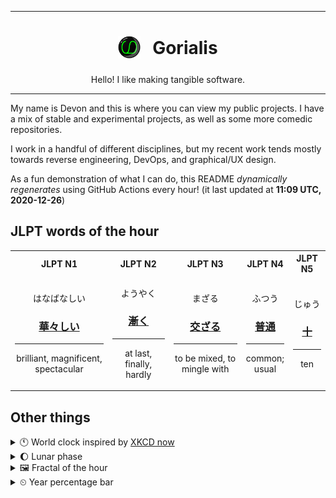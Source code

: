 ***

<h1 align="center">
<sub>
    <img src="readme/resources/avatar.png" height="36">
</sub>
&nbsp;
Gorialis
</h1>
<p align="center">
Hello! I like making tangible software.
</p>

***

My name is Devon and this is where you can view my public projects. I have a mix of stable and experimental projects, as well as some more comedic repositories.

I work in a handful of different disciplines, but my recent work tends mostly towards reverse engineering, DevOps, and graphical/UX design.

As a fun demonstration of what I can do, this README *dynamically regenerates* using GitHub Actions every hour! (it last updated at **11:09 UTC, 2020-12-26**)

<h2>JLPT words of the hour</h2>
<table>
    <tr>
        <th>JLPT N1</th>
        <th>JLPT N2</th>
        <th>JLPT N3</th>
        <th>JLPT N4</th>
        <th>JLPT N5</th>
    </tr>
    <tr>
        <td>
            <p align="center">はなばなしい</p>
            <h3 align="center"><b><a href="https://jisho.org/search/%E8%8F%AF%E3%80%85%E3%81%97%E3%81%84">華々しい</a></b></h3>
            <hr>
            <p align="center">brilliant,<wbr> magnificent,<wbr> spectacular</p>
        </td>
        <td>
            <p align="center">ようやく</p>
            <h3 align="center"><b><a href="https://jisho.org/search/%E6%BC%B8%E3%81%8F">漸く</a></b></h3>
            <hr>
            <p align="center">at last,<wbr> finally,<wbr> hardly</p>
        </td>
        <td>
            <p align="center">まざる</p>
            <h3 align="center"><b><a href="https://jisho.org/search/%E4%BA%A4%E3%81%96%E3%82%8B">交ざる</a></b></h3>
            <hr>
            <p align="center">to be mixed,<wbr> to mingle with</p>
        </td>
        <td>
            <p align="center">ふつう</p>
            <h3 align="center"><b><a href="https://jisho.org/search/%E6%99%AE%E9%80%9A">普通</a></b></h3>
            <hr>
            <p align="center">common;<br> usual</p>
        </td>
        <td>
            <p align="center">じゅう</p>
            <h3 align="center"><b><a href="https://jisho.org/search/%E5%8D%81">十</a></b></h3>
            <hr>
            <p align="center">ten</p>
        </td>
    </tr>
</table>

<h2>Other things</h2>
<details>
<summary>🕚  World clock inspired by <a href="https://xkcd.com/now">XKCD now</a></summary>

> <img src="generated/now.png" width="512">

</details>
<details>
<summary>🌔 Lunar phase</summary>

The moon is approximately 41.96% through its phase (Waxing Gibbous).

</details>
<details>
<summary>&#x1f5bc; Fractal of the hour</summary>

> <img src="generated/fractal.png" width="512">

</details>
<details>
<summary>&#x23f2; Year percentage bar</summary>
<pre><code>2020 [███████████████████▁] 98.49%</code></pre>
</details>
